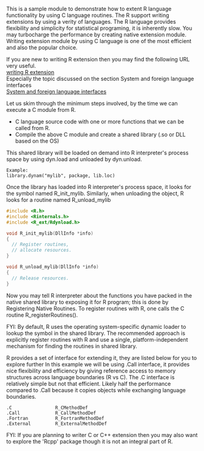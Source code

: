 This is a sample module to demonstrate how to extent R language functionality by using C language routines. The R support writing extensions by using a verity of languages. The R language provides flexibility and simplicity for statistical programing, it is inherently slow. You may turbocharge the performance by creating native extension module. Writing extension module by using C language is one of the most efficient and also the popular choice. 

If you are new to writing R extension then you may find the following URL very useful.  
[writing R extension](https://cran.r-project.org/doc/manuals/R-exts.html)  
Especially the topic discussed on the section System and foreign language interfaces  
[System and foreign language interfaces](https://cran.r-project.org/doc/manuals/r-release/R-exts.html#System-and-foreign-language-interfaces)

Let us skim through the minimum steps involved, by the time we can execute a C module from R.

* C language source code with one or more functions that we can be called from R.
* Compile the above C module and create a shared library (.so or DLL based on the OS)

This shared library will be loaded on demand into R interpreter's process space by using dyn.load and unloaded by dyn.unload.
```
Example:
library.dynam("mylib", package, lib.loc)
```
Once the library has loaded into R interpreter's process space, it looks for the symbol named R_init_mylib.
Similarly, when unloading the object, R looks for a routine named R_unload_mylib

```C
#include <R.h>
#include <Rinternals.h>
#include <R_ext/Rdynload.h>

void R_init_mylib(DllInfo *info)
{
  // Register routines,
  // allocate resources.
}

void R_unload_mylib(DllInfo *info)
{
  // Release resources.
}
```

Now you may tell R interpreter about the functions you have packed in the native shared library to exposing it for R program; this is done by Registering Native Routines.
To register routines with R, one calls the C routine R_registerRoutines().

FYI: By default, R uses the operating system-specific dynamic loader to lookup the symbol in the shared library. The recommended approach is explicitly register routines with R and use a single, platform-independent mechanism for finding the routines in shared library.


R provides a set of interface for extending it, they are listed below for you to explore further 
In this example we will be using .Call interface, it provides nice flexibility and efficiency by giving reference access to memory structures across language boundaries (R vs C). The .C interface is relatively simple but not that efficient. Likely half the performance compared to .Call because it copies objects while exchanging language boundaries.  

```
.C                R_CMethodDef
.Call             R_CallMethodDef
.Fortran          R_FortranMethodDef
.External         R_ExternalMethodDef
```

FYI: If you are planning to writer C or C++ extension then you may also want to explore the 'Rcpp' package though it is not an integral part of R.

